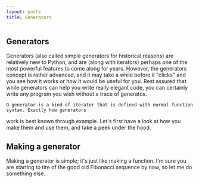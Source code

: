 ```yaml
---
layout: posts
title: Generators
---
```


Generators
----------

Generators (also called simple generators for historical reasons) are relatively new to Python,
and are (along with iterators) perhaps one of the most powerful features to come along for years. However, the 
generators concept is rather advanced, and it may take a while before it "clicks" and you see how it works or
how it would be useful for you. Rest assured that while generators can help you write really elegant code, you can
certainly write any program you wish without a trace of generatos.

    O generator is a kind of iterator that is defined with normal function syntax. Exactly how generators
work is best known through example. Let's first have a look at how you make them and use them, and take a peek 
under the hood.  

Making a generator
------------------

Making a generator is simple; it's just like making a function. I'm sure you are starting to tire of 
the good old Fibonacci sequence by now, so let me do something else.